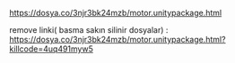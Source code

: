 https://dosya.co/3njr3bk24mzb/motor.unitypackage.html



remove linki( basma sakın silinir dosyalar) : 
https://dosya.co/3njr3bk24mzb/motor.unitypackage.html?killcode=4uq491myw5
